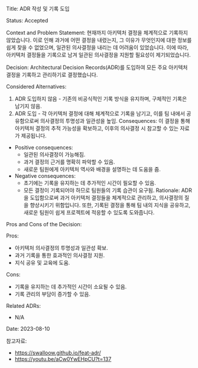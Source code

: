 Title: ADR 작성 및 기록 도입

Status: Accepted

Context and Problem Statement:
현재까지 아키텍처 결정을 체계적으로 기록하지 않았습니다. 이로 인해 과거에 어떤 결정을 내렸는지, 그 이유가 무엇인지에 대한 정보를 쉽게 찾을 수 없었으며, 일관된 의사결정을 내리는 데 어려움이 있었습니다. 이에 따라, 아키텍처 결정들을 기록으로 남겨 일관된 의사결정을 지원할 필요성이 제기되었습니다.

Decision:
Architectural Decision Records(ADR)를 도입하여 모든 주요 아키텍처 결정을 기록하고 관리하기로 결정했습니다.

Considered Alternatives:

1. ADR 도입하지 않음 - 기존의 비공식적인 기록 방식을 유지하며, 구체적인 기록은 남기지 않음.
2. ADR 도입 - 각 아키텍처 결정에 대해 체계적으로 기록을 남기고, 이를 팀 내에서 공유함으로써 의사결정의 투명성과 일관성을 높임.
Consequences:
이 결정을 통해 아키텍처 결정의 추적 가능성을 확보하고, 이후의 의사결정 시 참고할 수 있는 자료가 제공됩니다.

- Positive consequences:
    - 일관된 의사결정이 가능해짐.
    - 과거 결정의 근거를 명확히 파악할 수 있음.
    - 새로운 팀원에게 아키텍처 역사와 배경을 설명하는 데 도움을 줌.
- Negative consequences:
    - 초기에는 기록을 유지하는 데 추가적인 시간이 필요할 수 있음.
    - 모든 결정이 기록되어야 하므로 팀원들의 기록 습관이 요구됨.
Rationale:
ADR을 도입함으로써 과거 아키텍처 결정들을 체계적으로 관리하고, 의사결정의 질을 향상시키기 위함입니다. 또한, 기록된 결정을 통해 팀 내의 지식을 공유하고, 새로운 팀원이 쉽게 프로젝트에 적응할 수 있도록 도와줍니다.

Pros and Cons of the Decision:

Pros:
- 아키텍처 의사결정의 투명성과 일관성 확보.
- 과거 기록을 통한 효과적인 의사결정 지원.
- 지식 공유 및 교육에 도움.

Cons:
- 기록을 유지하는 데 추가적인 시간이 소요될 수 있음.
- 기록 관리의 부담이 증가할 수 있음.

Related ADRs:
- N/A

Date: 2023-08-10

참고자료:

- https://swalloow.github.io/feat-adr/
- https://youtu.be/aCw0YwEHpCU?t=137